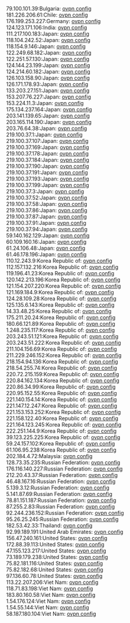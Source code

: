 79.100.101.39:Bulgaria: [ovpn config](vpn/79_100_101_39.ovpn)  
181.226.206.61:Chile: [ovpn config](vpn/181_226_206_61.ovpn)  
176.199.253.227:Germany: [ovpn config](vpn/176_199_253_227.ovpn)  
124.123.171.106:India: [ovpn config](vpn/124_123_171_106.ovpn)  
111.217.100.183:Japan: [ovpn config](vpn/111_217_100_183.ovpn)  
118.104.242.52:Japan: [ovpn config](vpn/118_104_242_52.ovpn)  
118.154.9.146:Japan: [ovpn config](vpn/118_154_9_146.ovpn)  
122.249.68.182:Japan: [ovpn config](vpn/122_249_68_182.ovpn)  
122.251.57.130:Japan: [ovpn config](vpn/122_251_57_130.ovpn)  
124.144.23.199:Japan: [ovpn config](vpn/124_144_23_199.ovpn)  
124.214.60.182:Japan: [ovpn config](vpn/124_214_60_182.ovpn)  
126.103.158.90:Japan: [ovpn config](vpn/126_103_158_90.ovpn)  
126.171.178.93:Japan: [ovpn config](vpn/126_171_178_93.ovpn)  
133.203.27.151:Japan: [ovpn config](vpn/133_203_27_151.ovpn)  
153.207.76.227:Japan: [ovpn config](vpn/153_207_76_227.ovpn)  
153.224.11.3:Japan: [ovpn config](vpn/153_224_11_3.ovpn)  
175.134.237.164:Japan: [ovpn config](vpn/175_134_237_164.ovpn)  
203.141.139.65:Japan: [ovpn config](vpn/203_141_139_65.ovpn)  
203.165.114.190:Japan: [ovpn config](vpn/203_165_114_190.ovpn)  
203.76.64.38:Japan: [ovpn config](vpn/203_76_64_38.ovpn)  
219.100.37.1:Japan: [ovpn config](vpn/219_100_37_1.ovpn)  
219.100.37.107:Japan: [ovpn config](vpn/219_100_37_107.ovpn)  
219.100.37.169:Japan: [ovpn config](vpn/219_100_37_169.ovpn)  
219.100.37.178:Japan: [ovpn config](vpn/219_100_37_178.ovpn)  
219.100.37.184:Japan: [ovpn config](vpn/219_100_37_184.ovpn)  
219.100.37.190:Japan: [ovpn config](vpn/219_100_37_190.ovpn)  
219.100.37.191:Japan: [ovpn config](vpn/219_100_37_191.ovpn)  
219.100.37.193:Japan: [ovpn config](vpn/219_100_37_193.ovpn)  
219.100.37.199:Japan: [ovpn config](vpn/219_100_37_199.ovpn)  
219.100.37.3:Japan: [ovpn config](vpn/219_100_37_3.ovpn)  
219.100.37.52:Japan: [ovpn config](vpn/219_100_37_52.ovpn)  
219.100.37.58:Japan: [ovpn config](vpn/219_100_37_58.ovpn)  
219.100.37.86:Japan: [ovpn config](vpn/219_100_37_86.ovpn)  
219.100.37.87:Japan: [ovpn config](vpn/219_100_37_87.ovpn)  
219.100.37.91:Japan: [ovpn config](vpn/219_100_37_91.ovpn)  
219.100.37.94:Japan: [ovpn config](vpn/219_100_37_94.ovpn)  
59.140.162.129:Japan: [ovpn config](vpn/59_140_162_129.ovpn)  
60.109.160.16:Japan: [ovpn config](vpn/60_109_160_16.ovpn)  
61.24.106.48:Japan: [ovpn config](vpn/61_24_106_48.ovpn)  
61.46.178.196:Japan: [ovpn config](vpn/61_46_178_196.ovpn)  
110.12.243.9:Korea Republic of: [ovpn config](vpn/110_12_243_9.ovpn)  
112.157.132.216:Korea Republic of: [ovpn config](vpn/112_157_132_216.ovpn)  
119.196.41.23:Korea Republic of: [ovpn config](vpn/119_196_41_23.ovpn)  
120.142.213.196:Korea Republic of: [ovpn config](vpn/120_142_213_196.ovpn)  
121.154.207.220:Korea Republic of: [ovpn config](vpn/121_154_207_220.ovpn)  
121.169.184.9:Korea Republic of: [ovpn config](vpn/121_169_184_9.ovpn)  
124.28.109.28:Korea Republic of: [ovpn config](vpn/124_28_109_28.ovpn)  
125.135.6.143:Korea Republic of: [ovpn config](vpn/125_135_6_143.ovpn)  
14.33.48.25:Korea Republic of: [ovpn config](vpn/14_33_48_25.ovpn)  
175.211.20.24:Korea Republic of: [ovpn config](vpn/175_211_20_24.ovpn)  
180.66.121.89:Korea Republic of: [ovpn config](vpn/180_66_121_89.ovpn)  
1.248.235.117:Korea Republic of: [ovpn config](vpn/1_248_235_117.ovpn)  
203.243.51.121:Korea Republic of: [ovpn config](vpn/203_243_51_121.ovpn)  
203.243.51.222:Korea Republic of: [ovpn config](vpn/203_243_51_222.ovpn)  
211.104.156.69:Korea Republic of: [ovpn config](vpn/211_104_156_69.ovpn)  
211.229.246.152:Korea Republic of: [ovpn config](vpn/211_229_246_152.ovpn)  
218.154.94.136:Korea Republic of: [ovpn config](vpn/218_154_94_136.ovpn)  
218.54.255.74:Korea Republic of: [ovpn config](vpn/218_54_255_74.ovpn)  
220.72.215.159:Korea Republic of: [ovpn config](vpn/220_72_215_159.ovpn)  
220.84.162.134:Korea Republic of: [ovpn config](vpn/220_84_162_134.ovpn)  
220.86.34.99:Korea Republic of: [ovpn config](vpn/220_86_34_99.ovpn)  
220.95.152.55:Korea Republic of: [ovpn config](vpn/220_95_152_55.ovpn)  
221.140.154.14:Korea Republic of: [ovpn config](vpn/221_140_154_14.ovpn)  
221.147.12.247:Korea Republic of: [ovpn config](vpn/221_147_12_247.ovpn)  
221.153.153.252:Korea Republic of: [ovpn config](vpn/221_153_153_252.ovpn)  
221.158.122.40:Korea Republic of: [ovpn config](vpn/221_158_122_40.ovpn)  
221.164.123.245:Korea Republic of: [ovpn config](vpn/221_164_123_245.ovpn)  
222.251.144.9:Korea Republic of: [ovpn config](vpn/222_251_144_9.ovpn)  
39.123.225.225:Korea Republic of: [ovpn config](vpn/39_123_225_225.ovpn)  
59.24.157.102:Korea Republic of: [ovpn config](vpn/59_24_157_102.ovpn)  
61.106.95.238:Korea Republic of: [ovpn config](vpn/61_106_95_238.ovpn)  
202.184.4.72:Malaysia: [ovpn config](vpn/202_184_4_72.ovpn)  
128.73.35.235:Russian Federation: [ovpn config](vpn/128_73_35_235.ovpn)  
176.116.140.227:Russian Federation: [ovpn config](vpn/176_116_140_227.ovpn)  
212.20.43.37:Russian Federation: [ovpn config](vpn/212_20_43_37.ovpn)  
46.48.167.16:Russian Federation: [ovpn config](vpn/46_48_167_16.ovpn)  
5.139.3.12:Russian Federation: [ovpn config](vpn/5_139_3_12.ovpn)  
5.141.87.69:Russian Federation: [ovpn config](vpn/5_141_87_69.ovpn)  
78.81.151.187:Russian Federation: [ovpn config](vpn/78_81_151_187.ovpn)  
87.255.2.83:Russian Federation: [ovpn config](vpn/87_255_2_83.ovpn)  
92.244.236.152:Russian Federation: [ovpn config](vpn/92_244_236_152.ovpn)  
95.26.25.245:Russian Federation: [ovpn config](vpn/95_26_25_245.ovpn)  
182.53.42.33:Thailand: [ovpn config](vpn/182_53_42_33.ovpn)  
92.99.189.191:United Arab Emirates: [ovpn config](vpn/92_99_189_191.ovpn)  
156.47.240.161:United States: [ovpn config](vpn/156_47_240_161.ovpn)  
172.88.39.113:United States: [ovpn config](vpn/172_88_39_113.ovpn)  
47.155.123.217:United States: [ovpn config](vpn/47_155_123_217.ovpn)  
73.189.179.238:United States: [ovpn config](vpn/73_189_179_238.ovpn)  
75.82.181.116:United States: [ovpn config](vpn/75_82_181_116.ovpn)  
75.82.182.68:United States: [ovpn config](vpn/75_82_182_68.ovpn)  
97.136.60.78:United States: [ovpn config](vpn/97_136_60_78.ovpn)  
113.22.207.206:Viet Nam: [ovpn config](vpn/113_22_207_206.ovpn)  
118.71.83.198:Viet Nam: [ovpn config](vpn/118_71_83_198.ovpn)  
183.80.160.58:Viet Nam: [ovpn config](vpn/183_80_160_58.ovpn)  
1.54.176.124:Viet Nam: [ovpn config](vpn/1_54_176_124.ovpn)  
1.54.55.144:Viet Nam: [ovpn config](vpn/1_54_55_144.ovpn)  
58.187.180.104:Viet Nam: [ovpn config](vpn/58_187_180_104.ovpn)  
